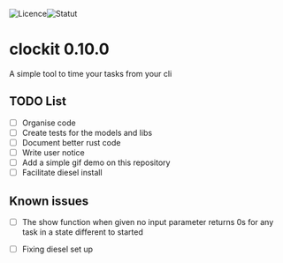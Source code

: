 ![Licence](https://img.shields.io/bower/l/bootstrap)![Statut](https://img.shields.io/badge/statut-in%20development-red)

# clockit 0.10.0

A simple tool to time your tasks from your cli

## TODO List

- [ ] Organise code
- [ ] Create tests for the models and libs
- [ ] Document better rust code
- [ ] Write user notice
- [ ] Add a simple gif demo on this repository
- [ ] Facilitate diesel install

## Known issues

- [ ] The show function when given no input parameter returns 0s for any task in a state different to started

- [ ] Fixing diesel set up
